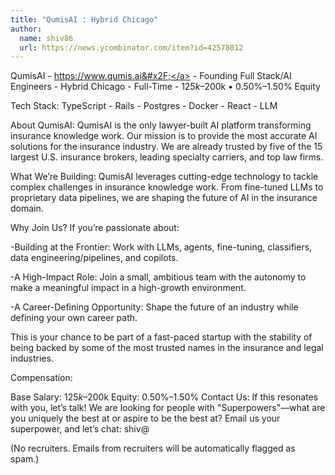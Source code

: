 ```yaml
---
title: "QumisAI : Hybrid Chicago"
author:
  name: shiv86
  url: https://news.ycombinator.com/item?id=42578012
---
```

QumisAI - <a href="https:&#x2F;&#x2F;www.qumis.ai&#x2F;" rel="nofollow">https:&#x2F;&#x2F;www.qumis.ai&#x2F;</a> - Founding Full Stack&#x2F;AI Engineers - Hybrid Chicago - Full-Time - $125k–$200k • 0.50%–1.50% Equity

Tech Stack: TypeScript - Rails - Postgres - Docker - React - LLM

About QumisAI:
QumisAI is the only lawyer-built AI platform transforming insurance knowledge work. Our mission is to provide the most accurate AI solutions for the insurance industry. We are already trusted by five of the 15 largest U.S. insurance brokers, leading specialty carriers, and top law firms.

What We’re Building:
QumisAI leverages cutting-edge technology to tackle complex challenges in insurance knowledge work. From fine-tuned LLMs to proprietary data pipelines, we are shaping the future of AI in the insurance domain.

Why Join Us?
If you’re passionate about:

-Building at the Frontier: Work with LLMs, agents, fine-tuning, classifiers, data engineering&#x2F;pipelines, and copilots.

-A High-Impact Role: Join a small, ambitious team with the autonomy to make a meaningful impact in a high-growth environment.

-A Career-Defining Opportunity: Shape the future of an industry while defining your own career path.

This is your chance to be part of a fast-paced startup with the stability of being backed by some of the most trusted names in the insurance and legal industries.

Compensation:

Base Salary: $125k–$200k
Equity: 0.50%–1.50%
Contact Us:
If this resonates with you, let’s talk! We are looking for people with &quot;Superpowers&quot;—what are you uniquely the best at or aspire to be the best at? Email us your superpower, and let’s chat: shiv@

(No recruiters. Emails from recruiters will be automatically flagged as spam.)
<JobApplication />
